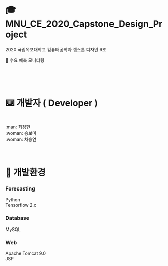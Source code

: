 # :mortar_board: MNU_CE_2020_Capstone_Design_Project
2020 국립목포대학교 컴퓨터공학과 캡스톤 디자인 6조

:eyes: 수요 예측 모니터링

<br>
<br>
<br>

# :keyboard: 개발자 ( Developer )
<br>
:man: 최정현<br>
:woman: 송보미<br>
:woman: 차승연<br>

<br>
<br>

# :wrench: 개발환경

### Forecasting
Python<br>
Tensorflow 2.x<br>

### Database
MySQL<br>

### Web
Apache Tomcat 9.0<br>
JSP

